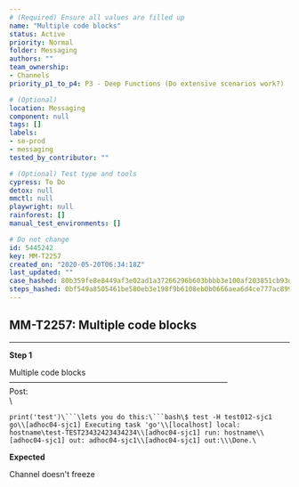 ```yaml
---
# (Required) Ensure all values are filled up
name: "Multiple code blocks"
status: Active
priority: Normal
folder: Messaging
authors: ""
team_ownership: 
- Channels
priority_p1_to_p4: P3 - Deep Functions (Do extensive scenarios work?)

# (Optional)
location: Messaging
component: null
tags: []
labels: 
- se-prod
- messaging
tested_by_contributor: ""

# (Optional) Test type and tools
cypress: To Do
detox: null
mmctl: null
playwright: null
rainforest: []
manual_test_environments: []

# Do not change
id: 5445242
key: MM-T2257
created_on: "2020-05-20T06:34:18Z"
last_updated: ""
case_hashed: 80b359fe8e8449af3e02ad1a37266296b603bbbb3e100af203851cb93d519ff6b246dfacaf8f2aa2885a518563d32611
steps_hashed: 0bf549a8505461be580eb3e198f9b6108eb0b0666aea6d4ce777ac899da0c158c17b7344415b6167103f47c0cd4ce2a6
---
```


<!-- (Auto-generated) Based on frontmatter's "key" and "name" -->

## MM-T2257: Multiple code blocks

---

**Step 1**

Multiple code blocks\
————————————————————————————\
Post:\
\\

````
print('test')\```\lets you do this:\```bash\$ test -H test012-sjc1 go\\[adhoc04-sjc1] Executing task 'go'\\[localhost] local: hostname\test-TEST23432423434234\\[adhoc04-sjc1] run: hostname\\[adhoc04-sjc1] out: adhoc04-sjc1\\[adhoc04-sjc1] out:\\\Done.\
````

**Expected**

Channel doesn't freeze
